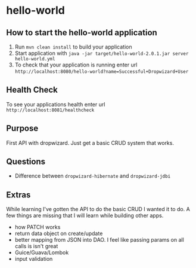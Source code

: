 # hello-world

How to start the hello-world application
---

1. Run `mvn clean install` to build your application
1. Start application with `java -jar target/hello-world-2.0.1.jar server hello-world.yml`
1. To check that your application is running enter url `http://localhost:8080/hello-world?name=Successful+Dropwizard+User`

Health Check
---

To see your applications health enter url `http://localhost:8081/healthcheck`

## Purpose

First API with dropwizard. Just get a basic CRUD system that works.

## Questions

- Difference between `dropwizard-hibernate` and `dropwizard-jdbi`

## Extras

While learning I've gotten the API to do the basic CRUD I wanted it to do. A few things are missing that I will learn while building other apps.

- how PATCH works
- return data object on create/update
- better mapping from JSON into DAO. I feel like passing params on all calls is isn't great
- Guice/Guava/Lombok
- input validation
